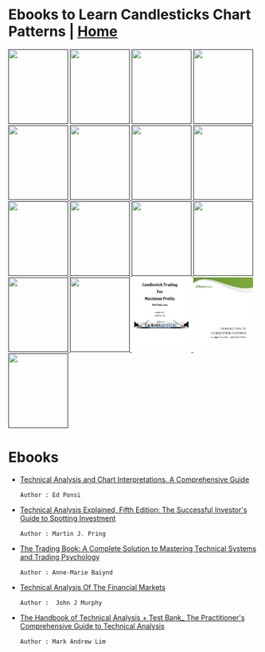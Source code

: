 # Ebooks to Learn Candlesticks Chart Patterns | <a href="https://github.com/SanjeevStephan/MySpace-Public/blob/master/Day-Trading.md">Home</a>
<!-- The_Candlestick_Trading_Bible  -->
<a href="">
<img src="https://i.gr-assets.com/images/S/compressed.photo.goodreads.com/books/1555654955l/40886872.jpg" width="120px" height="150px"/></a>

<!-- Steve_Nison-Japanese_Candlestick_Charting_Technique -->
<a href="">
<img src="https://images-na.ssl-images-amazon.com/images/I/91qk6wUs+yL.jpg" width="120px" height="150px"/></a>    

<!-- Getting Started In Chart Patterns -->
<a href="">
<img src="https://images-na.ssl-images-amazon.com/images/I/51K7DPA8jlL._SX329_BO1,204,203,200_.jpg" width="120px" height="150px"/></a>

<!-- encyclopedia-of-chart-patterns -->
<a href="">
<img src="https://genialebooks.com/wp-content/uploads/2019/04/f7f8141c80aa2e6e86101a551a285445-210x315.jpg" width="120px" height="150px"/></a>

<!-- Candlestick Charts _ An Introduction to Using Candlestick Charts -->
<a href="">
<img src="https://images-na.ssl-images-amazon.com/images/I/71TYcwq+dNL.jpg"  width="120px" height="150px"/> </a>

<!-- Candlestick Charting For Dummies -->
<a href="">
<img src="https://images-na.ssl-images-amazon.com/images/I/518-2Eqy0rL._SX258_BO1,204,203,200_.jpg"  width="120px" height="150px"/> </a>

<!-- Candlestick-Charting-Explained-Gregory-Morris -->
<a href="">
<img src="https://images-na.ssl-images-amazon.com/images/I/51wJMWGmzoL._AC_UL600_SR480,600_.jpg"  width="120px" height="150px"/> </a>

<!-- candlestick-charting-explained-workbook-s-gregory-l-morris -->
<a href="">
<img src="https://cdn.shopify.com/s/files/1/0084/5972/products/CCWB_512x.jpg?v=1519674794"  width="120px" height="150px"/> </a>

<!-- The power of Japanese candlestick charts _ advanced filtering techniques for trading stocks, futures and Forex  -->
<a href="">
<img src="https://i.gr-assets.com/images/S/compressed.photo.goodreads.com/books/1398025859l/18120678.jpg"  width="120px" height="150px"/> </a>

<!-- chartingmadeeasy  -->
<a href="">
<img src="https://sanet.pics/storage-4/0218/ZO1BLKVYSYXGIziYt5JH3ZkEYmltfVAf.jpg"  width="120px" height="150px"/> </a>

<!-- The_7_Chart_Patterns  -->
<a href="">
<img src="https://images-na.ssl-images-amazon.com/images/I/519TfhN43mL._SX291_BO1,204,203,200_.jpg"  width="120px" height="150px"/> </a>

<!-- The Secret Code of Japanese Candlesticks PDFDrive.com -->
<a href="">
<img src="https://image.slidesharecdn.com/88478465-the-secret-code-of-japanese-candlesticks-140216061601-phpapp01/95/thesecretcodeofjapanesecandlesticks-1-638.jpg?cb=1392532116"  width="120px" height="150px"/> </a>

<!-- Trade Chart Patterns Like the Pros -->
<a href="">
<img src="https://images-na.ssl-images-amazon.com/images/I/419bb73mG-L._SX258_BO1,204,203,200_.jpg"  width="120px" height="150px"/> </a>

<!-- Getting Started in Candlestick Charting -->
<a href="">
<img src="https://s.pdfdrive.com/assets/thumbs/a37/a37e43425322be739dba95102fe7e853.jpg"  width="120px" height="150px"/> </a>

<!-- The Candlestick Trading For Maximum Profits  -->
<a href="">
<img src="https://github.com/SanjeevStephan/DigitalSpace/blob/master/Ebooks/covers/Candlestick%20Trading%20For%20Maximum%20Profit.png"  width="120px" height="150px"/> </a>

<!-- INTRODUCTION TO CANDLESTICK PATTERNS  -->
<a href="">
<img src="https://github.com/SanjeevStephan/DigitalSpace/blob/master/Ebooks/covers/INTRODUCTION%20TO%20CANDLESTICK%20PATTERNS.PNG"  width="120px" height="150px"/> </a>

<!-- Encyclopedia Of Trading Strategies -->
<a href="">
<img src=""  width="120px" height="150px"/> </a>


# Ebooks 
* <a href="https://drive.google.com/file/d/1g7YRILETP8Ju6YqbwXcH7xnAc-AXeq5d/view?usp=sharing">Technical Analysis and Chart Interpretations. A Comprehensive Guide </a>
    
      Author : Ed Ponsi    
* <a href="https://drive.google.com/file/d/1SOGToCDHStKrR_fmcCkWiP4OfzyAJgCB/view?usp=sharing">Technical Analysis Explained, Fifth Edition: The Successful Investor's Guide to Spotting Investment </a>

      Author : Martin J. Pring
* <a href="">The Trading Book: A Complete Solution to Mastering Technical Systems and Trading Psychology </a>
    
      Author : Anne-Marie Baiynd
* <a href="https://drive.google.com/file/d/1AaylYvh3T7lbZxlgZ7y1I3Z2pA0-EclM/view?usp=sharing">Technical Analysis Of The Financial Markets</a>
    
      Author :  John J Murphy      
* <a href="https://drive.google.com/file/d/1eXi1j0aD6NRbfDwrRubX52Ds8kDtielx/view?usp=sharing">The Handbook of Technical Analysis + Test Bank_ The Practitioner's Comprehensive Guide to Technical Analysis </a>

      Author : Mark Andrew Lim 




